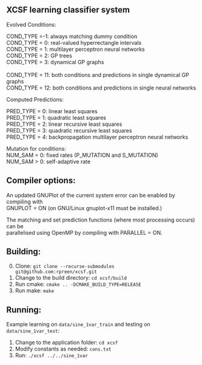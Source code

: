 XCSF learning classifier system
-----------
Evolved Conditions:<br>

COND_TYPE =-1: always matching dummy condition<br>
COND_TYPE = 0: real-valued hyperrectangle intervals<br>
COND_TYPE = 1: multilayer perceptron neural networks<br>
COND_TYPE = 2: GP trees<br>
COND_TYPE = 3: dynamical GP graphs<br>
<br>
COND_TYPE = 11: both conditions and predictions in single dynamical GP graphs<br>
COND_TYPE = 12: both conditions and predictions in single neural networks<br>

Computed Predictions:<br>

PRED_TYPE = 0: linear least squares<br>
PRED_TYPE = 1: quadratic least squares<br>
PRED_TYPE = 2: linear recursive least squares<br>
PRED_TYPE = 3: quadratic recursive least squares<br>
PRED_TYPE = 4: backpropagation multilayer perceptron neural networks<br>
 
Mutation for conditions:<br>
NUM_SAM = 0: fixed rates (P_MUTATION and S_MUTATION)<br>
NUM_SAM > 0: self-adaptive rate<br>
 
Compiler options:
-----------

An updated GNUPlot of the current system error can be enabled by compiling with<br>
GNUPLOT = ON (on GNU/Linux gnuplot-x11 must be installed.)<br>

The matching and set prediction functions (where most processing occurs) can be<br>
parallelised using OpenMP by compiling with PARALLEL = ON.<br>

Building:
-----------

0. Clone: `git clone --recurse-submodules git@github.com:rpreen/xcsf.git`
1. Change to the build directory: `cd xcsf/build`
2. Run cmake: `cmake .. -DCMAKE_BUILD_TYPE=RELEASE`
3. Run make: `make`

Running:
-----------

Example learning on `data/sine_1var_train` and testing on `data/sine_1var_test`:

1. Change to the application folder: `cd xcsf`
2. Modify constants as needed: `cons.txt`
3. Run: `./xcsf ../../sine_1var`

